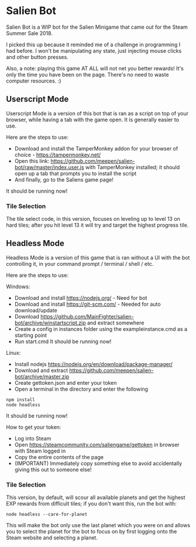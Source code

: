 # Salien Bot

Salien Bot is a WIP bot for the Salien Minigame that came out for the Steam Summer Sale 2018.

I picked this up because it reminded me of a challenge in programming I had before. I won't be manipulating any state, just injecting mouse clicks and other button presses.

Also, a note: playing this game AT ALL will not net you better rewards! It's only the time you have been on the page. There's no need to waste computer resources. :)


## Userscript Mode

Userscript Mode is a version of this bot that is ran as a script on top of your browser, while having a tab with the game open. It is generally easier to use.

Here are the steps to use: 

- Download and install the TamperMonkey addon for your browser of choice - https://tampermonkey.net/
- Open this link: https://github.com/meepen/salien-bot/raw/master/index.user.js with TamperMonkey installed; it should open up a tab that prompts you to install the script
- And finally, go to the Saliens game page!

It should be running now!

### Tile Selection

The tile select code, in this version, focuses on leveling up to level 13 on hard tiles; after you hit level 13 it will try and target the highest progress tile.


## Headless Mode

Headless Mode is a version of this game that is ran without a UI with the bot controlling it, in your command prompt / terminal / shell / etc.

Here are the steps to use: 

Windows:
- Download and install https://nodejs.org/ - Need for bot
- Download and install https://git-scm.com/ - Needed for auto download/update
- Download https://github.com/MainFighter/salien-bot/archive/winstartscript.zip and extract somewhere
- Create a config in instances folder using the exampleinstance.cmd as a starting point
- Run start.cmd
It should be running now!

Linux:
- Install nodejs https://nodejs.org/en/download/package-manager/
- Download and extract https://github.com/meepen/salien-bot/archive/master.zip
- Create gettoken.json and enter your token
- Open a terminal in the directory and enter the following
```
npm install
node headless
```
It should be running now!

How to get your token:
- Log into Steam
- Open https://steamcommunity.com/saliengame/gettoken in browser with Steam logged in
- Copy the entire contents of the page
- (IMPORTANT) Immediately copy something else to avoid accidentally giving this out to someone else!

### Tile Selection

This version, by default, will scour all available planets and get the highest EXP rewards from difficult tiles; if you don't want this, run the bot with:
```
node headless --care-for-planet
```
This will make the bot only use the last planet which you were on and allows you to select the planet for the bot to focus on by first logging onto the Steam website and selecting a planet.
